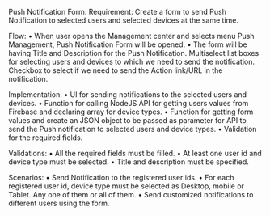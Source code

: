 Push Notification Form: 
Requirement: 
Create a form to send Push Notification to selected users and selected devices at the same time.

Flow:
•	When user opens the Management center and selects menu Push Management, Push Notification Form will be opened.
•	The form will be having Title and Description for the Push Notification. Multiselect list boxes for selecting users and devices to which we need to send the notification. Checkbox to select if we need to send the Action link/URL in the notification.

Implementation:
•	UI for sending notifications to the selected users and devices.
•	Function for calling NodeJS API for getting users values from Firebase and declaring array for device types.
•	Function for getting form values and create an JSON object to be passed as parameter for API to send the Push notification to selected users and device types.
•	Validation for the required fields.

Validations: 
•	All the required fields must be filled.
•	At least one user id and device type must be selected.
•	Title and description must be specified.

Scenarios:
•	Send Notification to the registered user ids.
•	For each registered user id, device type must be selected as Desktop, mobile or Tablet. Any one of them or all of them.
•	Send customized notifications to different users using the form.
